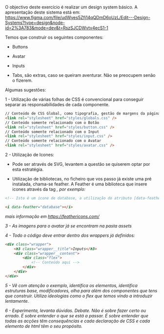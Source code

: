 O objectivo deste exercício é realizar um design system básico.
A apresentação deste sistema está em:
https://www.figma.com/file/udWyes5Zfj14qQDmD6oUzL/Edit---Design-Systems?type=design&node-id=2%3A783&mode=dev&t=RszSJCDWvtv4ecS1-1

Temos que construir os seguintes componentes:

- Buttons
- Avatar
- Inputs

- Tabs, são extras, caso se queiram aventurar. Não se preocupem senão o fizerem.

Algumas sugestões:

1 - Utilização de várias folhas de CSS é convencional para conseguir separar as responsabilidades de cada componente.

```html
// Conteúdo de CSS Global, como tipografia, gestão de margens da página etc.
<link rel="stylesheet" href="styles/globals.css" />
// Conteúdo somente relacionado com o Botão
<link rel="stylesheet" href="styles/button.css" />
// Conteúdo somente relacionado com o Input
<link rel="stylesheet" href="styles/input.css" />
// Conteúdo somente relacionado com o Avatar
<link rel="stylesheet" href="styles/avatar.css" />
```

2 - Utilização de Icones:

- Pode ser através de SVG, levantem a questão se quiserem optar por esta estratégia.

- Utilização de bibliotecas, no ficheiro que vos passo já existe uma pré instalada, chama-se feather.
  A Feather é uma biblioteca que insere icones através da tag <i>, por exemplo:

```html
<!-- Isto é um icone de database, a utilização do atributo [data-feather="name"] dentro de um <i></i> chama a bibilioteca e cria o componente -->

<i data-feather="database"></i>
```

mais informação em https://feathericons.com/

3 - As imagens para o avatar já se encontram na pasta assets

4 - Todo o código deve entrar dentro dos wrappers já definidos:

```html
<div class="wrapper">
	<h3 class="wrapper__title">Inputs</h3>
	<div class="wrapper__content">
		<div class="flex">
			<!-- Conteúdo aqui -->
		</div>
	</div>
</div>
```

5 - Vê com atenção o exemplo, identifica os elementos, identifica estruturas base, modificadores, olha para além dos componentes que tens que construir. Utiliza ideologias como o flex que temos vindo a introduzir lentamente.

6 - Experimenta, levanta dúvidas. Debate. Não é sobre fazer certo ou errado. É sobre entender o que se está a passar. É sobre entender que todas as acções têm consequências e cada declaração de CSS e cada elemento de html têm o seu propósito.
